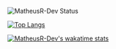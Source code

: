 ![MatheusR-Dev Status](https://github-readme-stats.vercel.app/api?username=MatheusR-Dev&show_icons=true)

[![Top Langs](https://github-readme-stats.vercel.app/api/top-langs/?username=MatheusR-Dev)](https://github.com/MatheusR-Dev/github-readme-stats)

[![MatheusR-Dev's wakatime stats](https://github-readme-stats.vercel.app/api/wakatime?username=MatheusR-Dev)](https://github.com/MatheusR-Dev/github-readme-stats)
